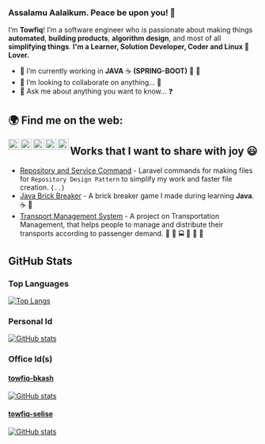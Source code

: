 ### Assalamu Aalaikum. Peace be upon you! 👋
I’m **Towfiq**!  I’m a software engineer who is passionate about making things **automated**, **building products**, 
**algorithm design**, and most of all **simplifying things**.
**I'm a Learner, Solution Developer, Coder and Linux 🐧 Lover.**

- 🔭 I’m currently working in **JAVA** :coffee: **(SPRING-BOOT)** :herb: :leaves:
- 👯 I’m looking to collaborate on anything... :revolving_hearts:
- 💬 Ask me about anything you want to know... :question:


## 🌍 Find me on the web:
<a href="mailto:towfiq.106@gmail.com"><img align="left" alt="email" width="22px" src="https://img.icons8.com/color/96/000000/gmail.png" /></a>
<a href="https://www.linkedin.com/in/towfiq106/"><img align="left" alt="LinkedIn" width="22px" src="https://raw.githubusercontent.com/peterthehan/peterthehan/master/assets/linkedin.svg" /></a>
<a href="https://stackoverflow.com/users/6688908/laziestcoder"><img align="left" alt="StackOverflow" width="22px" src="https://img.icons8.com/color/96/000000/stackoverflow.png" /></a>
<a href="https://laziestcoder.github.io/"><img align="left" alt="GitHub" width="22px" src="https://img.icons8.com/color/96/000000/globe.png" /></a>
<a href="https://twitter.com/TowfiqIslam"><img align="left" alt="Twitter" width="22px" src="https://raw.githubusercontent.com/peterthehan/peterthehan/master/assets/twitter.svg" /></a>
 
 
## Works that I want to share with joy :smiley:
- [Repository and Service Command](https://github.com/laziestcoder/RepositoryAndServiceCommand) - Laravel commands for 
making files for `Repository Design Pattern` to simplify my work and faster file creation. `{..}`
- [Java Brick Breaker](https://github.com/laziestcoder/JavaBrickBreaker) - A brick breaker game I made during learning
 **Java**. :coffee: :roller_coaster:
- [Transport Management System](https://github.com/laziestcoder/IIUC_Transport_Management_System) - A project on 
Transportation Management, that helps people to manage and distribute their transports according to passenger demand. :articulated_lorry: :bus: 
:oncoming_bus: :minibus: :truck: :trolleybus:


## GitHub Stats
### Top Languages
[![Top Langs](https://github-readme-stats.vercel.app/api/top-langs/?username=laziestcoder&hide=javascript,css&layout=compact)](https://github.com/anuraghazra/github-readme-stats)

### Personal Id
[![GitHub stats](https://github-readme-stats.vercel.app/api?username=laziestcoder&show_icons=true&count_private=true&theme=default&hide_border=true&include_all_commits=true)](https://github.com/anuraghazra/github-readme-stats)

### Office Id(s)
#### [towfiq-bkash](https://github.com/towfiq-bK)
[![GitHub stats](https://github-readme-stats.vercel.app/api?username=towfiq-bK&show_icons=true&count_private=true&theme=default&hide_border=true&include_all_commits=true)](https://github.com/anuraghazra/github-readme-stats)

#### [towfiq-selise](https://github.com/towfiq-selise)
[![GitHub stats](https://github-readme-stats.vercel.app/api?username=towfiq-selise&show_icons=true&count_private=true&theme=default&hide_border=true&include_all_commits=true)](https://github.com/anuraghazra/github-readme-stats)
